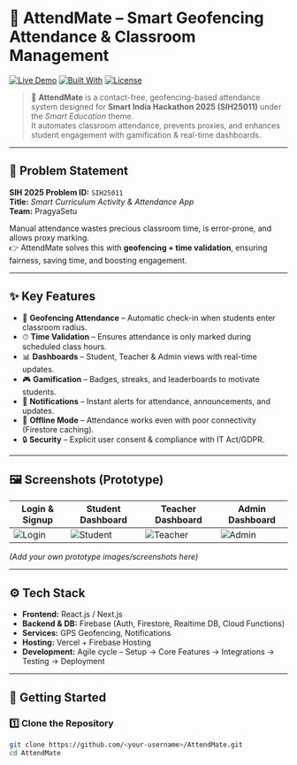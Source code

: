 # 📌 AttendMate – Smart Geofencing Attendance & Classroom Management

[![Live Demo](https://img.shields.io/badge/Live-Demo-brightgreen?style=for-the-badge&logo=vercel)](https://pragyasetu-attendmate.vercel.app/)
[![Built With](https://img.shields.io/badge/Built_with-Firebase-blue?style=for-the-badge&logo=firebase)](https://firebase.google.com/)
[![License](https://img.shields.io/badge/License-MIT-lightgrey?style=for-the-badge)](LICENSE)

> 🚀 **AttendMate** is a contact-free, geofencing-based attendance system designed for **Smart India Hackathon 2025 (SIH25011)** under the *Smart Education* theme.  
It automates classroom attendance, prevents proxies, and enhances student engagement with gamification & real-time dashboards.  

---

## 📖 Problem Statement

**SIH 2025 Problem ID:** `SIH25011`  
**Title:** *Smart Curriculum Activity & Attendance App*  
**Team:** PragyaSetu  

Manual attendance wastes precious classroom time, is error-prone, and allows proxy marking.  
👉 AttendMate solves this with **geofencing + time validation**, ensuring fairness, saving time, and boosting engagement.

---

## ✨ Key Features

- 📍 **Geofencing Attendance** – Automatic check-in when students enter classroom radius.  
- ⏱ **Time Validation** – Ensures attendance is only marked during scheduled class hours.  
- 📊 **Dashboards** – Student, Teacher & Admin views with real-time updates.  
- 🎮 **Gamification** – Badges, streaks, and leaderboards to motivate students.  
- 🔔 **Notifications** – Instant alerts for attendance, announcements, and updates.  
- 📶 **Offline Mode** – Attendance works even with poor connectivity (Firestore caching).  
- 🔒 **Security** – Explicit user consent & compliance with IT Act/GDPR.  

---

## 🖼️ Screenshots (Prototype)

| Login & Signup | Student Dashboard | Teacher Dashboard | Admin Dashboard |
|----------------|------------------|------------------|----------------|
| ![Login](./assets/screens/login.png) | ![Student](./assets/screens/student.png) | ![Teacher](./assets/screens/teacher.png) | ![Admin](./assets/screens/admin.png) |

*(Add your own prototype images/screenshots here)*  

---

## ⚙️ Tech Stack

- **Frontend:** React.js / Next.js  
- **Backend & DB:** Firebase (Auth, Firestore, Realtime DB, Cloud Functions)  
- **Services:** GPS Geofencing, Notifications  
- **Hosting:** Vercel + Firebase Hosting  
- **Development:** Agile cycle – Setup → Core Features → Integrations → Testing → Deployment  

---

## 🚀 Getting Started

### 1️⃣ Clone the Repository
```bash
git clone https://github.com/<your-username>/AttendMate.git
cd AttendMate
